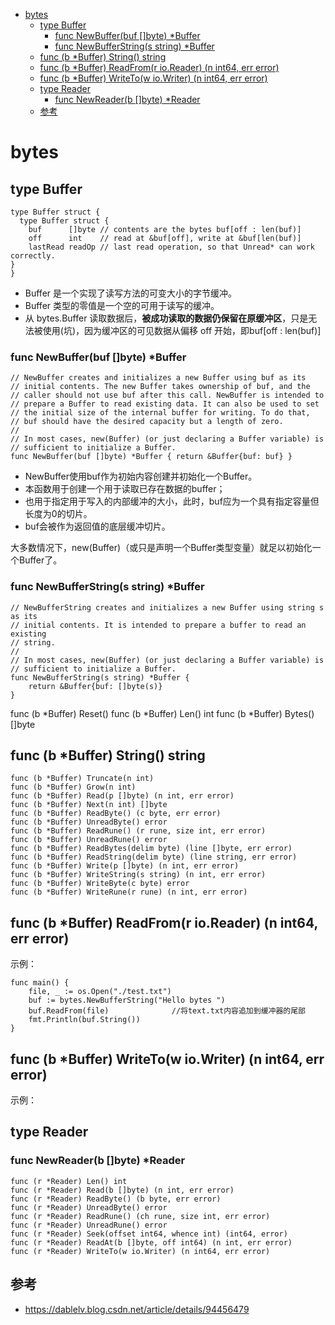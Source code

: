 <!-- MDTOC maxdepth:6 firsth1:1 numbering:0 flatten:0 bullets:1 updateOnSave:1 -->

- [bytes](#bytes)   
   - [type Buffer](#type-buffer)   
      - [func NewBuffer(buf []byte) *Buffer](#func-newbufferbuf-byte-buffer)   
      - [func NewBufferString(s string) *Buffer](#func-newbufferstrings-string-buffer)   
   - [func (b *Buffer) String() string](#func-b-buffer-string-string)   
   - [func (b *Buffer) ReadFrom(r io.Reader) (n int64, err error)](#func-b-buffer-readfromr-ioreader-n-int64-err-error)   
   - [func (b *Buffer) WriteTo(w io.Writer) (n int64, err error)](#func-b-buffer-writetow-iowriter-n-int64-err-error)   
   - [type Reader](#type-reader)   
      - [func NewReader(b []byte) *Reader](#func-newreaderb-byte-reader)   
   - [参考](#参考)   

<!-- /MDTOC -->
# bytes

## type Buffer

```
type Buffer struct {
  type Buffer struct {
	buf      []byte // contents are the bytes buf[off : len(buf)]
	off      int    // read at &buf[off], write at &buf[len(buf)]
	lastRead readOp // last read operation, so that Unread* can work correctly.
}
}
```

* Buffer 是一个实现了读写方法的可变大小的字节缓冲。
* Buffer 类型的零值是一个空的可用于读写的缓冲。
* 从 bytes.Buffer 读取数据后，**被成功读取的数据仍保留在原缓冲区**，只是无法被使用(坑)，因为缓冲区的可见数据从偏移 off 开始，即buf[off : len(buf)]



### func NewBuffer(buf []byte) *Buffer

```
// NewBuffer creates and initializes a new Buffer using buf as its
// initial contents. The new Buffer takes ownership of buf, and the
// caller should not use buf after this call. NewBuffer is intended to
// prepare a Buffer to read existing data. It can also be used to set
// the initial size of the internal buffer for writing. To do that,
// buf should have the desired capacity but a length of zero.
//
// In most cases, new(Buffer) (or just declaring a Buffer variable) is
// sufficient to initialize a Buffer.
func NewBuffer(buf []byte) *Buffer { return &Buffer{buf: buf} }
```

* NewBuffer使用buf作为初始内容创建并初始化一个Buffer。
* 本函数用于创建一个用于读取已存在数据的buffer；
* 也用于指定用于写入的内部缓冲的大小，此时，buf应为一个具有指定容量但长度为0的切片。
* buf会被作为返回值的底层缓冲切片。

大多数情况下，new(Buffer)（或只是声明一个Buffer类型变量）就足以初始化一个Buffer了。



### func NewBufferString(s string) *Buffer

```
// NewBufferString creates and initializes a new Buffer using string s as its
// initial contents. It is intended to prepare a buffer to read an existing
// string.
//
// In most cases, new(Buffer) (or just declaring a Buffer variable) is
// sufficient to initialize a Buffer.
func NewBufferString(s string) *Buffer {
	return &Buffer{buf: []byte(s)}
}
```

func (b *Buffer) Reset()
func (b *Buffer) Len() int
func (b *Buffer) Bytes() []byte

## func (b *Buffer) String() string



```
func (b *Buffer) Truncate(n int)
func (b *Buffer) Grow(n int)
func (b *Buffer) Read(p []byte) (n int, err error)
func (b *Buffer) Next(n int) []byte
func (b *Buffer) ReadByte() (c byte, err error)
func (b *Buffer) UnreadByte() error
func (b *Buffer) ReadRune() (r rune, size int, err error)
func (b *Buffer) UnreadRune() error
func (b *Buffer) ReadBytes(delim byte) (line []byte, err error)
func (b *Buffer) ReadString(delim byte) (line string, err error)
func (b *Buffer) Write(p []byte) (n int, err error)
func (b *Buffer) WriteString(s string) (n int, err error)
func (b *Buffer) WriteByte(c byte) error
func (b *Buffer) WriteRune(r rune) (n int, err error)
```

## func (b *Buffer) ReadFrom(r io.Reader) (n int64, err error)


示例：

```
func main() {
    file, _ := os.Open("./test.txt")    
    buf := bytes.NewBufferString("Hello bytes ")    
    buf.ReadFrom(file)              //将text.txt内容追加到缓冲器的尾部    
    fmt.Println(buf.String())
}
```



## func (b *Buffer) WriteTo(w io.Writer) (n int64, err error)

示例：


## type Reader

### func NewReader(b []byte) *Reader

```
func (r *Reader) Len() int
func (r *Reader) Read(b []byte) (n int, err error)
func (r *Reader) ReadByte() (b byte, err error)
func (r *Reader) UnreadByte() error
func (r *Reader) ReadRune() (ch rune, size int, err error)
func (r *Reader) UnreadRune() error
func (r *Reader) Seek(offset int64, whence int) (int64, error)
func (r *Reader) ReadAt(b []byte, off int64) (n int, err error)
func (r *Reader) WriteTo(w io.Writer) (n int64, err error)
```






## 参考

* <https://dablelv.blog.csdn.net/article/details/94456479>
